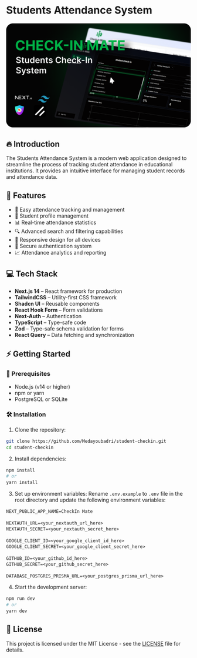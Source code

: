 # Students Attendance System

<p align="center">
  <img src="/public/Checkin-Mate-preview.png" alt="Checkin-Mate Preview" width="600"/>
</p>

## 🔥 Introduction

The Students Attendance System is a modern web application designed to streamline the process of tracking student attendance in educational institutions. It provides an intuitive interface for managing student records and attendance data.

## 🌟 Features

- 📝 Easy attendance tracking and management
- 👥 Student profile management
- 📊 Real-time attendance statistics
- 🔍 Advanced search and filtering capabilities
- 📱 Responsive design for all devices
- 🔐 Secure authentication system
- 📈 Attendance analytics and reporting

## 💻 Tech Stack

- **Next.js 14** – React framework for production
- **TailwindCSS** – Utility-first CSS framework
- **Shadcn UI** – Reusable components
- **React Hook Form** – Form validations
- **Next-Auth** – Authentication
- **TypeScript** – Type-safe code
- **Zod** – Type-safe schema validation for forms
- **React Query** – Data fetching and synchronization

## ⚡ Getting Started

### 🧰 Prerequisites

- Node.js (v14 or higher)
- npm or yarn
- PostgreSQL or SQLite

### 🛠️ Installation

1. Clone the repository:

```bash
git clone https://github.com/Medayoubadri/student-checkin.git
cd student-checkin
```

2. Install dependencies:

```bash
npm install
# or
yarn install
```

3. Set up environment variables:
   Rename `.env.example` to `.env` file in the root directory and update the following environment variables:

```
NEXT_PUBLIC_APP_NAME=CheckIn Mate

NEXTAUTH_URL=<your_nextauth_url_here>
NEXTAUTH_SECRET=<your_nextauth_secret_here>

GOOGLE_CLIENT_ID=<your_google_client_id_here>
GOOGLE_CLIENT_SECRET=<your_google_client_secret_here>

GITHUB_ID=<your_github_id_here>
GITHUB_SECRET=<your_github_secret_here>

DATABASE_POSTGRES_PRISMA_URL=<your_postgres_prisma_url_here>
```

4. Start the development server:

```bash
npm run dev
# or
yarn dev
```

## 📜 License

This project is licensed under the MIT License - see the [LICENSE](LICENSE) file for details.
